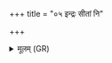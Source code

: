 +++
title = "०५ इन्द्रः सीतां नि"

+++
<details><summary>मूलम् (GR)</summary>

इन्द्रः सीतां नि गृह्णातु  
तां पूषाभि रक्षतु ।  
सा नः पयस्वती दुहाम्  
उत्तरामुत्तरां समाम् ॥
</details>